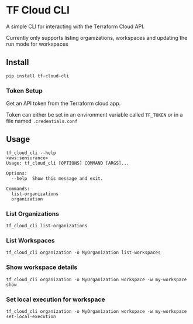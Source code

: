 # TF Cloud CLI

A simple CLI for interacting with the Terraform Cloud API.

Currently only supports listing organizations, workspaces and updating the run mode for workspaces

## Install

```
pip install tf-cloud-cli
```

### Token Setup

Get an API token from the Terraform cloud app.

Token can either be set in an environment variable called `TF_TOKEN` or in a file named `.credentials.conf`


## Usage

```
tf_cloud_cli --help                                                                                                                                                                                         <aws:sensurance>
Usage: tf_cloud_cli [OPTIONS] COMMAND [ARGS]...

Options:
  --help  Show this message and exit.

Commands:
  list-organizations
  organization
```

### List Organizations

```
tf_cloud_cli list-organizations
```

### List Workspaces

```
tf_cloud_cli organization -o MyOrganization list-workspaces
```

### Show workspace details

```
tf_cloud_cli organization -o MyOrganization workspace -w my-workspace show
```

### Set local execution for workspace

```
tf_cloud_cli organization -o MyOrganization workspace -w my-workspace set-local-execution
```